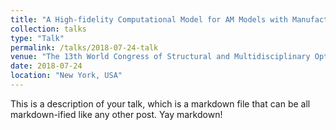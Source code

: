 ```yaml
---
title: "A High-fidelity Computational Model for AM Models with Manufacturing Errors"
collection: talks
type: "Talk"
permalink: /talks/2018-07-24-talk
venue: "The 13th World Congress of Structural and Multidisciplinary Optimization"
date: 2018-07-24
location: "New York, USA"
---
```


This is a description of your talk, which is a markdown file that can be all markdown-ified like any other post. Yay markdown!
